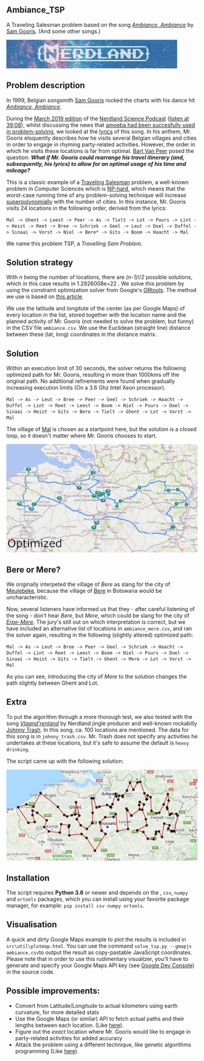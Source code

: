 ## Ambiance_TSP
A Traveling Salesman problem based on the song [_Ambiance, Ambiance_](https://www.youtube.com/watch?v=EqdQyoAUQZ0) by [Sam Gooris](https://nl.wikipedia.org/wiki/Sam_Gooris). (And some other songs.)

[![nerdland_logo](https://github.com/Forceflow/Ambiance_TSP/blob/master/readme_img/nerdland_logo.JPG)](http://www.nerdland.be)

## Problem description
In 1999, Belgian songsmith [Sam Gooris](https://nl.wikipedia.org/wiki/Sam_Gooris) rocked the charts with his dance hit [_Ambiance, Ambiance_](https://www.youtube.com/watch?v=EqdQyoAUQZ0).

During the [March 2019 edition](https://soundcloud.com/lieven-scheire/nerdland-maandoverzicht-maart-2019) of the [Nerdland Science Podcast](www.nerdland.be) ([listen at 39:08](https://soundcloud.com/lieven-scheire/nerdland-maandoverzicht-maart-2019#t=39:11)), whilst discussing the news that [amoeba had been succesfully used in problem-solving](https://phys.org/news/2018-12-amoeba-approximate-solutions-np-hard-problem.html), we looked at the [lyrics](https://muzikum.eu/en/123-173-5017/sam-gooris/ambiance-lyrics.html) of this song. In his anthem, Mr. Gooris eloquently describes how he visits several Belgian villages and cities in order to engage in rhyming party-related activities. However, the order in which he visits these locations is far from optimal. [Bart Van Peer](https://twitter.com/zebbedeusje) posed the question: **_What if Mr. Gooris could rearrange his travel itinerary (and, subsequently, his lyrics) to allow for an optimal usage of his time and mileage?_**

This is a classic example of a [Traveling Salesman](https://en.wikipedia.org/wiki/Travelling_salesman_problem) problem, a well-known problem in Computer Sciences which is [NP-hard](https://en.wikipedia.org/wiki/NP-hardness), which means that the worst-case running time of any problem-solving technique will increase [superpolynomially](https://en.wikipedia.org/wiki/Time_complexity#Polynomial_time) with the number of cities. In this instance, Mr. Gooris visits 24 locations in the following order, derived from the lyrics:

```
Mal -> Ghent -> Leest -> Peer -> As -> Tielt -> Lot -> Puurs -> Lint -> Heist -> Reet -> Bree -> Schriek -> Geel -> Leut -> Doel -> Duffel -> Sinaai -> Vorst -> Niel -> Bere* -> Gits -> Boom -> Haacht -> Mal
```

We name this problem TSP, a _Travelling Sam Problem_.

## Solution strategy

With _n_ being the number of locations, there are _(n-1)!/2_ possible solutions, which in this case results in 1.2926008e+22
. We solve this problem by using the constraint optimization solver from Google's [ORtools](https://developers.google.com/optimization/). The method we use is based on [this article](https://developers.google.com/optimization/routing/tsp).

We use the latitude and longitute of the center (as per Google Maps) of every location in the list, stored together with the location name and the planned activity of Mr. Gooris (not needed to solve the problem, but funny) in the CSV file ``ambiance.csv``. We use the Euclidean (straight line) distance between these (lat, long) coordinates in the distance matrix.

## Solution

Within an execution limit of 30 seconds, the solver returns the following optimized path for Mr. Gooris, resulting in more than 1000kms off the original path. No additional refinements were found when gradually increasing execution limits (On a 3.6 Ghz Intel Xeon processor).

```
Mal -> As -> Leut -> Bree -> Peer -> Geel -> Schriek -> Haacht -> Duffel -> Lint -> Reet -> Leest -> Boom -> Niel -> Puurs -> Doel -> Sinaai -> Heist -> Gits -> Bere -> Tielt -> Ghent -> Lot -> Vorst ->  Mal
```

The village of [Mal](https://nl.wikipedia.org/wiki/Mal_(Tongeren)) is chosen as a startpoint here, but the solution is a closed loop, so it doesn't matter where Mr. Gooris chooses to start.

![TSP_difference](https://github.com/Forceflow/Ambiance_TSP/blob/master/readme_img/TSP_diff.gif "Difference between original and optimized itinerary")

## Bere or Mere?
We originally interpeted the village of _Bere_ as slang for the city of [Meulebeke](https://en.wikipedia.org/wiki/Meulebeke), because the village of [Bere](https://en.wikipedia.org/wiki/Bere,_Botswana) in Botswana would be uncharacteristic.

Now, several listeners have informed us that they - after careful listening of the song - don't hear _Bere_, but _Mere_, which could be slang for the city of [_Erpe-Mere_](https://en.wikipedia.org/wiki/Erpe-Mere). The jury's still out on which interpretation is correct, but we have included an alternative list of locations in ``ambiance_mere.csv``, and ran the solver again, resulting in the following (slightly altered) optimized path:

```
Mal -> As -> Leut -> Bree -> Peer -> Geel -> Schriek -> Haacht -> Duffel -> Lint -> Reet -> Leest -> Boom -> Niel -> Puurs -> Doel -> Sinaai -> Heist -> Gits -> Tielt -> Ghent -> Mere -> Lot -> Vorst ->  Mal
```

As you can see, introducing the city of _Mere_ to the solution changes the path slightly between Ghent and Lot.

## Extra
To put the algorithm through a more thorough test, we also tested with the song [_Vlaand'renland_](https://www.youtube.com/watch?v=Qb9bvgouEnA) by Nerdland jingle producer and well-known rockabilly [Johnny Trash](https://www.johnnytrash.be/). In this song, ca. 100 locations are mentioned. The data for this song is in ``johnny_trash.csv``. Mr. Trash does not specify any activities he undertakes at these locations, but it's safe to assume the default is ``heavy drinking``.

The script came up with the following solution:

![trash_route](https://github.com/Forceflow/Ambiance_TSP/blob/master/readme_img/trash_route.jpg "Calculated route for Johnny Trash")

## Installation
The script requires **Python 3.6** or newer and depends on the , ``csv``, ``numpy`` and ``ortools`` packages, which you can install using your favorite package manager, for example: ``pip install csv numpy ortools``.

## Visualisation
A quick and dirty Google Maps example to plot the results is included in ``src\util\plotmap.html``. You can use the command ``solve_tsp.py --gmapjs ambiance.csv``to output the result as copy-pastable JavaScript coordinates. Please note that in order to use this rudimentary visualizer, you'll have to generate and specify your Google Maps API key (see [Google Dev Console](https://console.developers.google.com)) in the source code.

## Possible improvements:
 * Convert from Latitude/Longitude to actual kilometers using earth curvature, for more detailed stats
 * Use the Google Maps (or similar) API to fetch actual paths and their lengths between each location. (Like [here](http://www.theprojectspot.com/tutorial-post/solving-traveling-salesman-problem-using-google-maps-and-genetic-algorithms/9)).
 * Figure out the _exact_ location where Mr. Gooris would like to engage in party-related activities for added accuracy
 * Attack the problem using a different technique, like genetic algorithms programming (Like [here](https://towardsdatascience.com/evolution-of-a-salesman-a-complete-genetic-algorithm-tutorial-for-python-6fe5d2b3ca35)).

